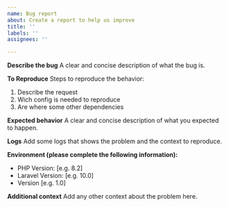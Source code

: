 ```yaml
---
name: Bug report
about: Create a report to help us improve
title: ''
labels: ''
assignees: ''

---
```


**Describe the bug**
A clear and concise description of what the bug is.

**To Reproduce**
Steps to reproduce the behavior:

1. Describe the request  
2. Wich config is needed to reproduce
3. Are where some other dependencies

**Expected behavior**
A clear and concise description of what you expected to happen.

**Logs**
Add some logs that shows the problem and the context to reproduce.

**Environment (please complete the following information):**

- PHP Version: [e.g. 8.2]
- Laravel Version: [e.g. 10.0]
- Version [e.g. 1.0]

**Additional context**
Add any other context about the problem here.
